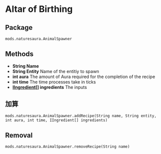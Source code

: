 # Altar of Birthing

## Package
```zenscript
mods.naturesaura.AnimalSpawner
```

## Methods
- **String Name**
- **String Entity** Name of the entitiy to spawn
- **int aura** The amount of Aura required for the completion of the recipe
- **int time** The time processes take in ticks
- **[IIngredient[]](/Vanilla/Variable_Types/IIngredient) ingredients** The inputs

## 加算

```zenscript
mods.naturesaura.AnimalSpawner.addRecipe(String name, String entity, int aura, int time, IIngredient[] ingredients)
```

## Removal

```zenscript
mods.naturesaura.AnimalSpawner.removeRecipe(String name)
```